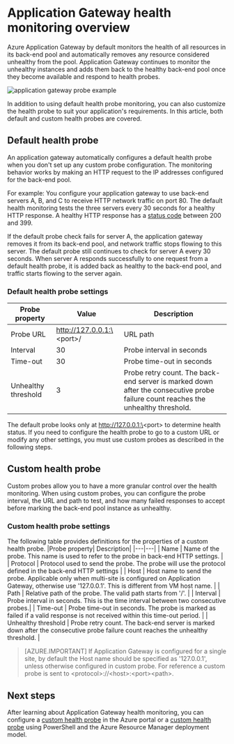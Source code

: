 

<properties
   pageTitle="Health monitoring overview for Azure Application Gateway | Azure"
   description="Learn about the monitoring capabilities in Azure Application Gateway"
   services="application-gateway"
   documentationCenter="na"
   authors="georgewallace"
   manager="carmonm"
   editor=""
   tags="azure-resource-manager"
/>
<tags  
   ms.service="application-gateway"
   ms.devlang="na"
   ms.topic="article"
   ms.tgt_pltfrm="na"
   ms.workload="infrastructure-services"
   ms.date="08/29/2016"
   wacn.date=""
   ms.author="gwallace" />

# Application Gateway health monitoring overview

Azure Application Gateway by default monitors the health of all resources in its back-end pool and automatically removes any resource considered unhealthy from the pool. Application Gateway continues to monitor the unhealthy instances and adds them back to the healthy back-end pool once they become available and respond to health probes.

![application gateway probe example][1]

In addition to using default health probe monitoring, you can also customize the health probe to suit your application's requirements. In this article, both default and custom health probes are covered.

## Default health probe

An application gateway automatically configures a default health probe when you don't set up any custom probe configuration. The monitoring behavior works by making an HTTP request to the IP addresses configured for the back-end pool.

For example: You configure your application gateway to use back-end servers A, B, and C to receive HTTP network traffic on port 80. The default health monitoring tests the three servers every 30 seconds for a healthy HTTP response. A healthy HTTP response has a [status code](https://msdn.microsoft.com/zh-cn/library/aa287675.aspx) between 200 and 399.

If the default probe check fails for server A, the application gateway removes it from its back-end pool, and network traffic stops flowing to this server. The default probe still continues to check for server A every 30 seconds. When server A responds successfully to one request from a default health probe, it is added back as healthy to the back-end pool, and traffic starts flowing to the server again.

### Default health probe settings

|Probe property | Value | Description|
|---|---|---|
| Probe URL| http://127.0.0.1:\<port\>/ | URL path |
| Interval | 30 | Probe interval in seconds |
| Time-out  | 30 | Probe time-out in seconds |
| Unhealthy threshold | 3 | Probe retry count. The back-end server is marked down after the consecutive probe failure count reaches the unhealthy threshold. |

The default probe looks only at http://127.0.0.1:\<port\> to determine health status. If you need to configure the health probe to go to a custom URL or modify any other settings, you must use custom probes as described in the following steps.

## Custom health probe

Custom probes allow you to have a more granular control over the health monitoring. When using custom probes, you can configure the probe interval, the URL and path to test, and how many failed responses to accept before marking the back-end pool instance as unhealthy.

### Custom health probe settings

The following table provides definitions for the properties of a custom health probe.
|Probe property| Description|
|---|---|
| Name | Name of the probe. This name is used to refer to the probe in back-end HTTP settings. |
| Protocol | Protocol used to send the probe. The probe will use the protocol defined in the back-end HTTP settings |
| Host |  Host name to send the probe. Applicable only when multi-site is configured on Application Gateway, otherwise use '127.0.0.1'. This is different from VM host name. |
| Path | Relative path of the probe. The valid path starts from '/'. |
| Interval | Probe interval in seconds. This is the time interval between two consecutive probes.|
| Time-out | Probe time-out in seconds. The probe is marked as failed if a valid response is not received within this time-out period. |
| Unhealthy threshold | Probe retry count. The back-end server is marked down after the consecutive probe failure count reaches the unhealthy threshold. |
> [AZURE.IMPORTANT] If Application Gateway is configured for a single site, by default the Host name should be specified as '127.0.0.1', unless otherwise configured in custom probe.
For reference a custom probe is sent to \<protocol\>://\<host\>:\<port\>\<path\>.

## Next steps

After learning about Application Gateway health monitoring, you can configure a [custom health probe](/documentation/articles/application-gateway-create-probe-portal/) in the Azure portal or a [custom health probe](/documentation/articles/application-gateway-create-probe-ps/) using PowerShell and the Azure Resource Manager deployment model.

[1]: ./media/application-gateway-probe-overview/appgatewayprobe.png